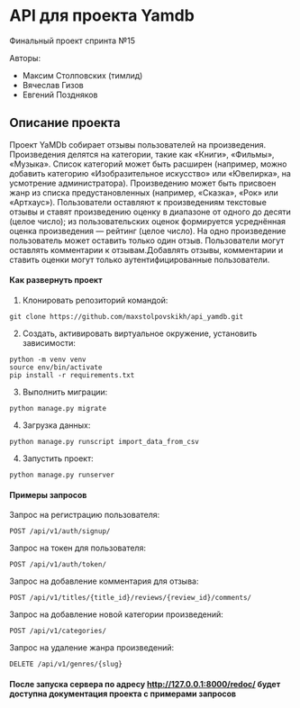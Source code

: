 # API для проекта Yamdb

Финальный проект спринта №15

Авторы: 
* Максим Столповских (тимлид)
* Вячеслав Гизов
* Евгений Поздняков

## Описание проекта

Проект YaMDb собирает отзывы пользователей на произведения.
Произведения делятся на категории, такие как «Книги», «Фильмы», «Музыка».
Список категорий может быть расширен (например, можно добавить категорию «Изобразительное искусство» или «Ювелирка», на усмотрение администратора).
Произведению может быть присвоен жанр из списка предустановленных (например, «Сказка», «Рок» или «Артхаус»).
Пользователи оставляют к произведениям текстовые отзывы и ставят произведению оценку в диапазоне от одного до десяти (целое число); из пользовательских оценок формируется усреднённая оценка произведения — рейтинг (целое число).
На одно произведение пользователь может оставить только один отзыв.
Пользователи могут оставлять комментарии к отзывам.Добавлять отзывы, комментарии и ставить оценки могут только аутентифицированные пользователи.

#### Как развернуть проект

1. Клонировать репозиторий командой:
```
git clone https://github.com/maxstolpovskikh/api_yamdb.git
```

2. Создать, активировать виртуальное окружение, установить зависимости:
```
python -m venv venv
source env/bin/activate
pip install -r requirements.txt
```

3. Выполнить миграции:
```
python manage.py migrate
```

4. Загрузка данных:
```
python manage.py runscript import_data_from_csv
```

4. Запустить проект:
```
python manage.py runserver
```

#### Примеры запросов

Запрос на регистрацию пользователя:
```
POST /api/v1/auth/signup/
```

Запрос на токен для пользователя:
```
POST /api/v1/auth/token/
```

Запрос на добавление комментария для отзыва:  
```
POST /api/v1/titles/{title_id}/reviews/{review_id}/comments/
```

Запрос на добавление новой категории произведений:  
```
POST /api/v1/categories/
```

Запрос на удаление жанра произведений:  
```
DELETE /api/v1/genres/{slug}
```

#### После запуска сервера по адресу http://127.0.0.1:8000/redoc/ будет доступна документация проекта с примерами запросов
